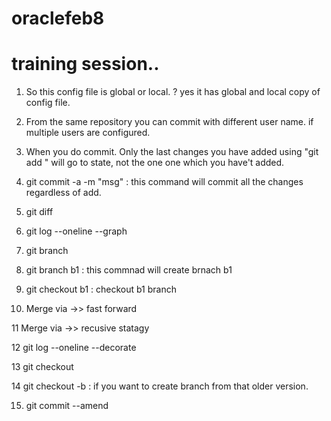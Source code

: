 # oraclefeb8


# training session.. 





1. So this config file is global or local. ?
   yes it has global and local copy of config file. 


2. From the same repository you can commit with different user name. if multiple users are configured. 

3. When you do commit. Only the last changes you have added using "git add <file>" will go to state, not the one one which you have't added. 

4. git commit -a -m "msg"   : this command will commit all the changes regardless of add. 


5. git diff <souce> <destination>

6. git log --oneline --graph

7. git branch  

8. git branch b1   : this commnad will create brnach b1

9. git checkout b1  : checkout b1 branch

10. Merge via ->> fast forward

11  Merge via ->> recusive statagy

12 git log --oneline --decorate

13 git checkout <versionid>

14 git checkout -b <new-branch-name>   : if you want to create branch from that older version.

15. git commit --amend
